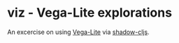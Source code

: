 # viz - Vega-Lite explorations

An excercise on using [Vega-Lite](https://vega.github.io/vega-lite/) via [shadow-cljs](http://shadow-cljs.org/).
